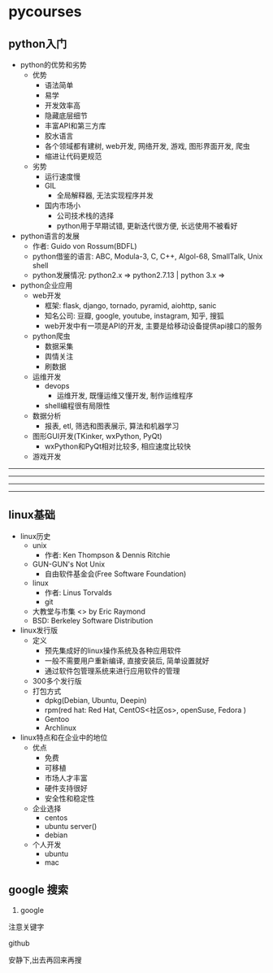 # pycourses

## python入门

- python的优势和劣势
  - 优势
    - 语法简单
    - 易学
    - 开发效率高
    - 隐藏底层细节
    - 丰富API和第三方库
    - 胶水语言
    - 各个领域都有建树, web开发, 网络开发, 游戏, 图形界面开发, 爬虫
    - 缩进让代码更规范
  - 劣势
    - 运行速度慢
    - GIL
      - 全局解释器, 无法实现程序并发
    - 国内市场小
      - 公司技术栈的选择
      - python用于早期试错, 更新迭代很方便, 长远使用不被看好
- python语言的发展
  - 作者: Guido von Rossum(BDFL)
  - python借鉴的语言: ABC, Modula-3, C, C++, Algol-68, SmallTalk, Unix shell
  - python发展情况: python2.x => python2.7.13 | python 3.x => 
- python企业应用
  - web开发
    - 框架: flask, django, tornado, pyramid, aiohttp, sanic
    - 知名公司: 豆瓣, google, youtube, instagram, 知乎, 搜狐
    - web开发中有一项是API的开发, 主要是给移动设备提供api接口的服务
  - python爬虫
    - 数据采集
    - 舆情关注
    - 刷数据
  - 运维开发
    - devops
      - 运维开发, 既懂运维又懂开发, 制作运维程序
    - shell编程很有局限性
  - 数据分析
    - 报表, etl, 筛选和图表展示, 算法和机器学习
  - 图形GUI开发(TKinker, wxPython, PyQt)
    - wxPython和PyQt相对比较多, 相应速度比较快
  - 游戏开发

---

---

---

---

## linux基础

- linux历史
  - unix
    - 作者: Ken Thompson & Dennis Ritchie
  - GUN-GUN's Not Unix
    - 自由软件基金会(Free Software Foundation)
  - linux
    - 作者: Linus Torvalds
    - git
  - 大教堂与市集 <<The Cathdral and the Bazaar>> by Eric Raymond 
  - BSD: Berkeley Software Distribution
- linux发行版
  - 定义
    - 预先集成好的linux操作系统及各种应用软件
    - 一般不需要用户重新编译, 直接安装后, 简单设置就好
    - 通过软件包管理系统来进行应用软件的管理
  - 300多个发行版
  - 打包方式
    - dpkg(Debian, Ubuntu, Deepin)
    - rpm(red hat: Red Hat, CentOS<社区os>, openSuse, Fedora )
    - Gentoo
    - Archlinux
- linux特点和在企业中的地位
  - 优点
    - 免费
    - 可移植
    - 市场人才丰富
    - 硬件支持很好
    - 安全性和稳定性
  - 企业选择
    - centos
    - ubuntu server()
    - debian
  - 个人开发
    - ubuntu
    - mac
    
## google 搜索

1. google

注意关键字

github

安静下,出去再回来再搜
































 
